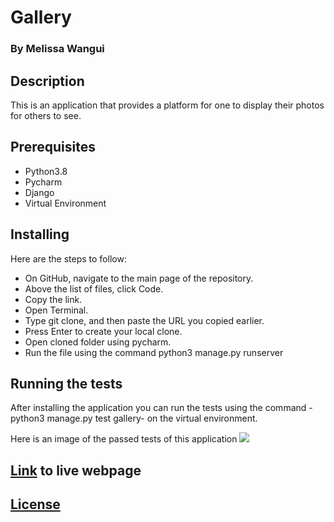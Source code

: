 # Gallery
### By Melissa Wangui

## Description
This is an application that provides a platform for one to display their photos for others to see.

## Prerequisites
* Python3.8
* Pycharm
* Django
* Virtual Environment

## Installing
Here are the steps to follow:

* On GitHub, navigate to the main page of the repository.
* Above the list of files, click Code.
* Copy the link.
* Open Terminal.
* Type git clone, and then paste the URL you copied earlier.
* Press Enter to create your local clone.
* Open cloned folder using pycharm.
* Run the file using the command python3 manage.py runserver

## Running the tests
After installing the application you can run the tests using the command -python3 manage.py test gallery- on the virtual environment.

Here is an image of the passed tests of this application
<img src="media/images"></img>
## [Link]( https://m-gallery123.herokuapp.com/ ) to live webpage
## [License](https://github.com/melissa-koi/PersonalGallery/blob/main/LICENSE)